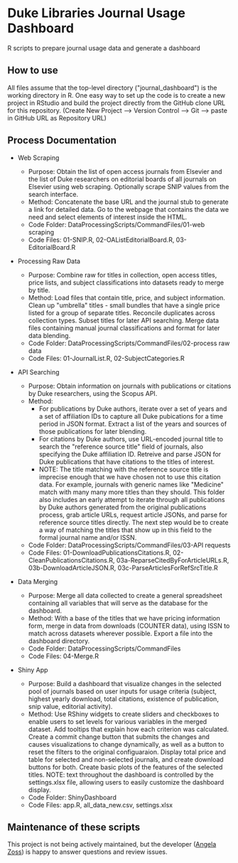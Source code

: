 # Duke Libraries Journal Usage Dashboard
R scripts to prepare journal usage data and generate a dashboard

## How to use

All files assume that the top-level directory ("journal_dashboard") is the working directory in R. One easy way to set up the code is to create a new project in RStudio and build the project directly from the GitHub clone URL for this repository. (Create New Project --> Version Control --> Git --> paste in GitHub URL as Repository URL)

## Process Documentation

* Web Scraping
    * Purpose: Obtain the list of open access journals from Elsevier and the list of Duke researchers on editorial boards of all journals on Elsevier using web scraping. Optionally scrape SNIP values from the search interface.
    * Method: Concatenate the base URL and the journal stub to generate a link for detailed data. Go to the webpage that contains the data we need and select elements of interest inside the HTML.
    * Code Folder: DataProcessingScripts/CommandFiles/01-web scraping
    * Code Files: 01-SNIP.R, 02-OAListEditorialBoard.R, 03-EditorialBoard.R

	
* Processing Raw Data
    * Purpose: Combine raw for titles in collection, open access titles, price lists, and subject classifications into datasets ready to merge by title.
    * Method: Load files that contain title, price, and subject information. Clean up "umbrella" titles - small bundles that have a single price listed for a group of separate titles. Reconcile duplicates across collection types. Subset titles for later API searching. Merge data files containing manual journal classifications and format for later data blending.
    * Code Folder: DataProcessingScripts/CommandFiles/02-process raw data
    * Code Files: 01-JournalList.R, 02-SubjectCategories.R


* API Searching
    * Purpose: Obtain information on journals with publications or citations by Duke researchers, using the Scopus API. 
    * Method:
        * For publications by Duke authors, iterate over a set of years and a set of affiliation IDs to capture all Duke pubications for a time period in JSON format. Extract a list of the years and sources of those publications for later blending. 
        * For citations by Duke authors, use URL-encoded journal title to search the "reference source title" field of journals, also specifying the Duke affiliation ID. Retreive and parse JSON for Duke publications that have citations to the titles of interest.
        * NOTE: The title matching with the reference source title is imprecise enough that we have chosen not to use this citation data. For example, journals with generic names like "Medicine" match with many many more titles than they should. This folder also includes an early attempt to iterate through all publications by Duke authors generated from the original publications process, grab article URLs, request article JSONs, and parse for reference source titles directly. The next step would be to create a way of matching the titles that show up in this field to the formal journal name and/or ISSN. 
    * Code Folder: DataProcessingScripts/CommandFiles/03-API requests
    * Code Files: 01-DownloadPublicationsCitations.R, 02-CleanPublicationsCitations.R, 03a-ReparseCitedByForArticleURLs.R, 03b-DownloadArticleJSON.R, 03c-ParseArticlesForRefSrcTitle.R
	

* Data Merging
    * Purpose: Merge all data collected to create a general spreadsheet containing all variables that will serve as the database for the dashboard.
    * Method: With a base of the titles that we have pricing information form, merge in data from downloads (COUNTER data), using ISSN to match across datasets wherever possible. Export a file into the dashboard directory.
    * Code Folder: DataProcessingScripts/CommandFiles
    * Code Files: 04-Merge.R
	

* Shiny App
    * Purpose: Build a dashboard that visualize changes in the selected pool of journals based on user inputs for usage criteria (subject, highest yearly download, total citations, existence of publication, snip value, editorial activity).
    * Method: Use RShiny widgets to create sliders and checkboxes to enable users to set levels for various variables in the merged dataset. Add tooltips that explain how each criterion was calculated. Create a commit change button that submits the changes and causes visualizations to change dynamically, as well as a button to reset the filters to the original configuaraion. Display total price and table for selected and non-selected journals, and create download buttons for both. Create basic plots of the features of the selected titles. NOTE: text throughout the dashboard is controlled by the settings.xlsx file, allowing users to easily customize the dashboard display.
    * Code Folder: ShinyDashboard
    * Code Files: app.R, all_data_new.csv, settings.xlsx

## Maintenance of these scripts

This project is not being actively maintained, but the developer ([Angela Zoss](https://library.duke.edu/about/directory/staff/angela.zoss)) is happy to answer questions and review issues.
